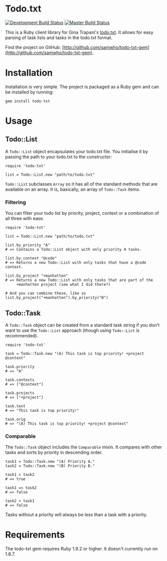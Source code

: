 # Todo.txt

[![Development Build Status](https://secure.travis-ci.org/samwho/todo-txt-gem.png?branch=develop)](http://travis-ci.org/samwho/todo-txt-gem)
[![Master Build Status](https://secure.travis-ci.org/samwho/todo-txt-gem.png?branch=master)](http://travis-ci.org/samwho/todo-txt-gem)

This is a Ruby client library for Gina Trapani's [todo.txt](https://github.com/ginatrapani/todo.txt-cli/). It allows for easy parsing of task lists and tasks in the todo.txt format.

Find the project on GitHub: [http://github.com/samwho/todo-txt-gem](http://github.com/samwho/todo-txt-gem).

# Installation

Installation is very simple. The project is packaged as a Ruby gem and can be installed by running:

    gem install todo-txt

# Usage

## Todo::List

A `Todo::List` object encapsulates your todo.txt file. You initialise it by passing the path to your todo.txt to the constructor:

    require 'todo-txt'

    list = Todo::List.new "path/to/todo.txt"

`Todo::List` subclasses `Array` so it has all of the standard methods that are available on an array. It is, basically, an array of `Todo::Task` items.

### Filtering

You can filter your todo list by priority, project, context or a combination of all three with ease.

    require 'todo-txt'

    list = Todo::List.new "path/to/todo.txt"

    list.by_priority "A"
    # => Contains a Todo::List object with only priority A tasks.

    list.by_context "@code"
    # => Returns a new Todo::List with only tasks that have a @code context.

    list.by_project "+manhatten"
    # => Returns a new Todo::List with only tasks that are part of the
         +manhatten project (see what I did there?)

    # And you can combine these, like so
    list.by_project("+manhatten").by_priority("B")

## Todo::Task

A `Todo::Task` object can be created from a standard task string if you don't want to use the `Todo::List` approach (though using `Todo::List` is recommended).

    require 'todo-txt'

    task = Todo::Task.new "(A) This task is top priority! +project @context"

    task.priority
    # => "A"

    task.contexts
    # => ["@context"]

    task.projects
    # => ["+project"]

    task.text
    # => "This task is top priority!"

    task.orig
    # => "(A) This task is top priority! +project @context"

### Comparable

The `Todo::Task` object includes the `Comparable` mixin. It compares with other tasks and sorts by priority in descending order.

    task1 = Todo::Task.new "(A) Priority A."
    task2 = Todo::Task.new "(B) Priority B."

    task1 > task2
    # => true

    task1 == task2
    # => false

    task2 > task1
    # => false

Tasks without a priority will always be less than a task with a priority.

# Requirements

The todo-txt gem requires Ruby 1.9.2 or higher. It doesn't currently run on 1.8.7.
